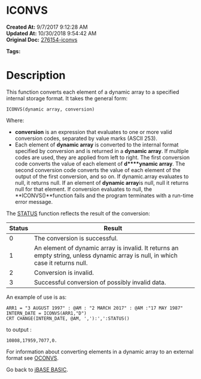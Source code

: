 # ICONVS

**Created At:** 9/7/2017 9:12:28 AM  
**Updated At:** 10/30/2018 9:54:42 AM  
**Original Doc:** [276154-iconvs](https://docs.jbase.com/36868-jbase-basic/276154-iconvs)  

**Tags:**
<badge text='output' vertical='middle' />
<badge text='dynamic arrays' vertical='middle' />
<badge text='conversion' vertical='middle' />

# Description

This function converts each element of a dynamic array to a specified internal storage format. It takes the general form:

```
ICONVS(dynamic array, conversion)
```

Where:

- **conversion** is an expression that evaluates to one or more valid conversion codes, separated by value marks (ASCII 253).
- Each element of **dynamic array** is converted to the internal format specified by conversion and is returned in a **dynamic array**. If multiple codes are used, they are applied from left to right. The first conversion code converts the value of each element of **d****ynamic array**. The second conversion code converts the value of each element of the output of the first conversion, and so on. If dynamic.array evaluates to null, it returns null. If an element of **dynamic array**is null, null it returns null for that element. If conversion evaluates to null, the **ICONVS()**function fails and the program terminates with a run-time error message.


The [STATUS](278661-status-function) function reflects the result of the conversion:


| Status<br> | Result<br> |
| --- | --- |
| 0<br> | The conversion is successful.<br> |
| 1<br> | An element of dynamic array is invalid. It returns an empty string, unless dynamic array is null, in which case it returns null.<br> |
| 2<br> | Conversion is invalid.<br> |
| 3<br> | Successful conversion of possibly invalid data.<br> |




An example of use is as:

```
ARR1 = "3 AUGUST 1997" : @AM : "2 MARCH 2017" : @AM :"17 MAY 1987"
INTERN_DATE = ICONVS(ARR1,"D")
CRT CHANGE(INTERN_DATE, @AM, ','):',':STATUS()
```

to output :

```
10808,17959,7077,0.
```

For information about converting elements in a dynamic array to an external format see [OCONVS](277530-oconvs).



Go back to [jBASE BASIC](263498-jbase-basic).
